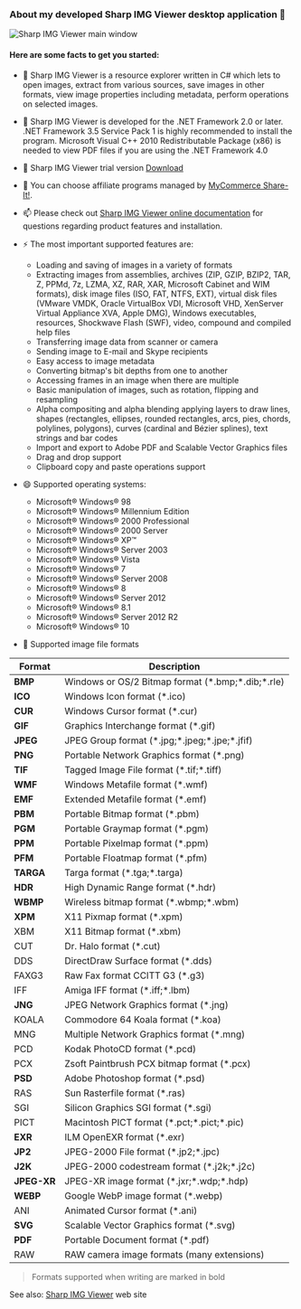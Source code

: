 ### About my developed Sharp IMG Viewer desktop application 👋

![Sharp IMG Viewer main window](https://sites.google.com/site/sharpimg/viewer/ImageMainForm.jpg)

#### Here are some facts to get you started:

- 🔭 Sharp IMG Viewer is a resource explorer written in C# which lets to open images, extract from various sources, save images in other formats, view image properties including metadata, perform operations on selected images.
- 💬 Sharp IMG Viewer is developed for the .NET Framework 2.0 or later. .NET Framework 3.5 Service Pack 1 is highly recommended to install the program. Microsoft Visual C++ 2010 Redistributable Package (x86) is needed to view PDF files if you are using the .NET Framework 4.0
- 🌱 Sharp IMG Viewer trial version [Download](https://sites.google.com/site/sharpimg/viewer/SharpImgWixSetup.msi?attredirects=0)
- 👯 You can choose affiliate programs managed by [MyCommerce Share-It!](https://sites.google.com/site/sharpimg/viewer/affiliates).
- 📫 Please check out [Sharp IMG Viewer online documentation](https://sharp-img-viewer.herokuapp.com/help/index.html) for questions regarding product features and installation.

- ⚡ The most important supported features are:
  * Loading and saving of images in a variety of formats
  * Extracting images from assemblies, archives (ZIP, GZIP, BZIP2, TAR, Z, PPMd, 7z, LZMA, XZ, RAR, XAR, Microsoft Cabinet and WIM formats), disk image files (ISO, FAT, NTFS, EXT), virtual disk files (VMware VMDK, Oracle VirtualBox VDI, Microsoft VHD, XenServer Virtual Appliance XVA, Apple DMG), Windows executables, resources, Shockwave Flash (SWF), video, compound and compiled help files
  * Transferring image data from scanner or camera
  * Sending image to E-mail and Skype recipients
  * Easy access to image metadata
  * Converting bitmap's bit depths from one to another
  * Accessing frames in an image when there are multiple
  * Basic manipulation of images, such as rotation, flipping and resampling
  * Alpha compositing and alpha blending applying layers to draw lines, shapes (rectangles, ellipses, rounded rectangles, arcs, pies, chords, polylines, polygons), curves (cardinal and Bézier splines), text strings and bar codes
  * Import and export to Adobe PDF and Scalable Vector Graphics files
  * Drag and drop support
  * Clipboard copy and paste operations support

- 😄 Supported operating systems:
  * Microsoft® Windows® 98
  * Microsoft® Windows® Millennium Edition
  * Microsoft® Windows® 2000 Professional
  * Microsoft® Windows® 2000 Server
  * Microsoft® Windows® XP™
  * Microsoft® Windows® Server 2003
  * Microsoft® Windows® Vista
  * Microsoft® Windows® 7
  * Microsoft® Windows® Server 2008
  * Microsoft® Windows® 8
  * Microsoft® Windows® Server 2012
  * Microsoft® Windows® 8.1
  * Microsoft® Windows® Server 2012 R2
  * Microsoft® Windows® 10

- 🤔  Supported image file formats

Format | Description
------------ | -------------
**BMP** | Windows or OS/2 Bitmap format (\*.bmp;\*.dib;\*.rle)
**ICO** | Windows Icon format (\*.ico)
**CUR** | Windows Cursor format (\*.cur)
**GIF** | Graphics Interchange format (\*.gif)
**JPEG** | JPEG Group format (\*.jpg;\*.jpeg;\*.jpe;\*.jfif)
**PNG** | Portable Network Graphics format (\*.png)
**TIF** | Tagged Image File format (\*.tif;\*.tiff)
**WMF** | Windows Metafile format (\*.wmf)
**EMF** | Extended Metafile format (\*.emf)
**PBM** | Portable Bitmap format (\*.pbm)
**PGM** | Portable Graymap format (\*.pgm)
**PPM** | Portable Pixelmap format (\*.ppm)
**PFM** | Portable Floatmap format (\*.pfm)
**TARGA** | Targa format (\*.tga;\*.targa)
**HDR** | High Dynamic Range format (\*.hdr)
**WBMP** | Wireless bitmap format (\*.wbmp;\*.wbm)
**XPM** | X11 Pixmap format (\*.xpm)
XBM | X11 Bitmap format (\*.xbm)
CUT | Dr. Halo format (\*.cut)
DDS | DirectDraw Surface format (\*.dds)
FAXG3 | Raw Fax format CCITT G3 (\*.g3)
IFF | Amiga IFF format (\*.iff;\*.lbm)
**JNG** | JPEG Network Graphics format (\*.jng)
KOALA | Commodore 64 Koala format (\*.koa)
MNG | Multiple Network Graphics format (\*.mng)
PCD | Kodak PhotoCD format (\*.pcd)
PCX | Zsoft Paintbrush PCX bitmap format (\*.pcx)
**PSD** | Adobe Photoshop format (\*.psd)
RAS | Sun Rasterfile format (\*.ras)
SGI | Silicon Graphics SGI format (\*.sgi)
PICT | Macintosh PICT format (\*.pct;\*.pict;\*.pic)
**EXR** | ILM OpenEXR format (\*.exr)
**JP2** | JPEG-2000 File format (\*.jp2;\*.jpc)
**J2K** | JPEG-2000 codestream format (\*.j2k;\*.j2c)
**JPEG-XR** | JPEG-XR image format (\*.jxr;\*.wdp;\*.hdp)
**WEBP** | Google WebP image format (\*.webp)
ANI | Animated Cursor format (\*.ani)
**SVG** | Scalable Vector Graphics format (\*.svg)
**PDF** | Portable Document format (\*.pdf)
RAW | RAW camera image formats (many extensions)

> Formats supported when writing are marked in bold

See also: [Sharp IMG Viewer](http://sharpimg-viewer.appspot.com/) web site
